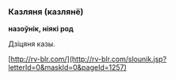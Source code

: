 ### Казляня (казлянё)
**назоўнік, ніякі род**

Дзіцяня казы.

<a rel="author">[http://rv-blr.com/](http://rv-blr.com/slounik.jsp?letterId=0&maskId=0&pageId=1257)</a>
